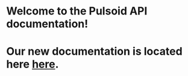 # Welcome to the Pulsoid API documentation!
# Our new documentation is located here [here](https://docs.pulsoid.net/).
